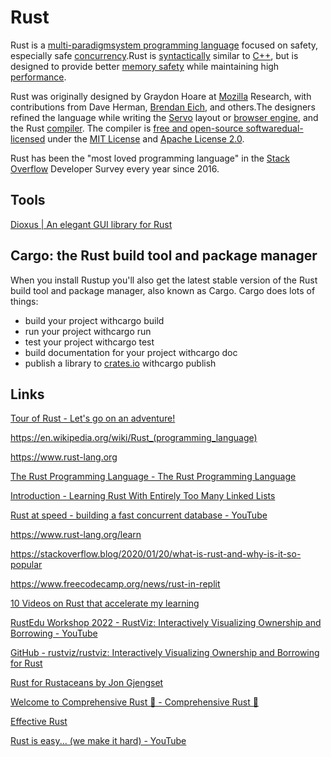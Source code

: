 # Rust

Rust is a [multi-paradigm](https://en.wikipedia.org/wiki/Multi-paradigm_programming_language)[system programming language](https://en.wikipedia.org/wiki/System_programming_language) focused on safety, especially safe [concurrency](https://en.wikipedia.org/wiki/Concurrency_(computer_science)).Rust is [syntactically](https://en.wikipedia.org/wiki/Syntax_(programming_languages)) similar to [C++](https://en.wikipedia.org/wiki/C%2B%2B), but is designed to provide better [memory safety](https://en.wikipedia.org/wiki/Memory_safety) while maintaining high [performance](https://en.wikipedia.org/wiki/Performance_(Computer)).

Rust was originally designed by Graydon Hoare at [Mozilla](https://en.wikipedia.org/wiki/Mozilla) Research, with contributions from Dave Herman, [Brendan Eich](https://en.wikipedia.org/wiki/Brendan_Eich), and others.The designers refined the language while writing the [Servo](https://en.wikipedia.org/wiki/Servo_(layout_engine)) layout or [browser engine](https://en.wikipedia.org/wiki/Browser_engine), and the Rust [compiler](https://en.wikipedia.org/wiki/Compiler). The compiler is [free and open-source software](https://en.wikipedia.org/wiki/Free_and_open-source_software)[dual-licensed](https://en.wikipedia.org/wiki/Multi-licensing) under the [MIT License](https://en.wikipedia.org/wiki/MIT_License) and [Apache License 2.0](https://en.wikipedia.org/wiki/Apache_License_2.0).

Rust has been the "most loved programming language" in the [Stack Overflow](https://en.wikipedia.org/wiki/Stack_Overflow) Developer Survey every year since 2016.

## Tools

[Dioxus | An elegant GUI library for Rust](https://dioxuslabs.com/)

## Cargo: the Rust build tool and package manager

When you install Rustup you'll also get the latest stable version of the Rust build tool and package manager, also known as Cargo. Cargo does lots of things:

- build your project withcargo build
- run your project withcargo run
- test your project withcargo test
- build documentation for your project withcargo doc
- publish a library to [crates.io](https://crates.io/) withcargo publish

## Links

[Tour of Rust - Let's go on an adventure!](https://tourofrust.com/)

https://en.wikipedia.org/wiki/Rust_(programming_language)

https://www.rust-lang.org

[The Rust Programming Language - The Rust Programming Language](https://doc.rust-lang.org/book/)

[Introduction - Learning Rust With Entirely Too Many Linked Lists](https://rust-unofficial.github.io/too-many-lists/)

[Rust at speed - building a fast concurrent database - YouTube](https://www.youtube.com/watch?v=s19G6n0UjsM&ab_channel=JonGjengset)

https://www.rust-lang.org/learn

https://stackoverflow.blog/2020/01/20/what-is-rust-and-why-is-it-so-popular

https://www.freecodecamp.org/news/rust-in-replit

[10 Videos on Rust that accelerate my learning](https://www.linkedin.com/pulse/10-videos-rust-accelerate-my-learning-chun-yin-vincent-lau/)

[RustEdu Workshop 2022 - RustViz: Interactively Visualizing Ownership and Borrowing - YouTube](https://www.youtube.com/watch?v=zCF8QVkc6IY)

[GitHub - rustviz/rustviz: Interactively Visualizing Ownership and Borrowing for Rust](https://github.com/rustviz/rustviz)

[Rust for Rustaceans by Jon Gjengset](https://rust-for-rustaceans.com/)

[Welcome to Comprehensive Rust 🦀 - Comprehensive Rust 🦀](https://google.github.io/comprehensive-rust/welcome.html)

[Effective Rust](https://www.lurklurk.org/effective-rust/)

[Rust is easy... (we make it hard) - YouTube](https://www.youtube.com/watch?v=06CVZKbNvgE)
